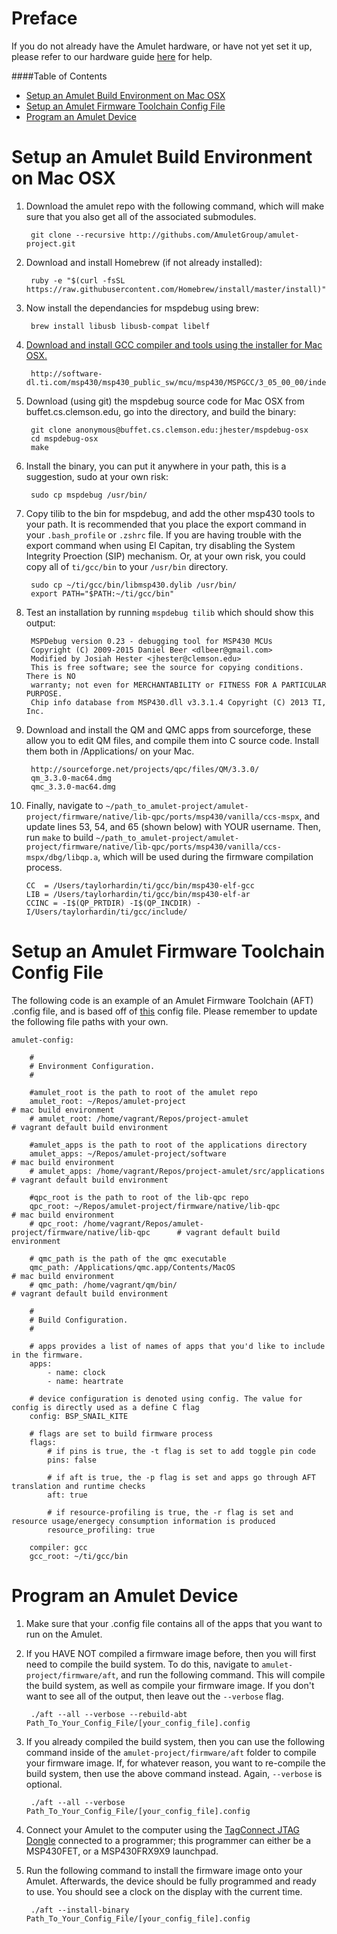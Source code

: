 Preface
====
If you do not already have the Amulet hardware, or have not yet set it up, please refer to our hardware guide [here](hardware/README.md) for help.

####Table of Contents

- [Setup an Amulet Build Environment on Mac OSX](#setup-an-amulet-build-environment-on-mac-osx)
- [Setup an Amulet Firmware Toolchain Config File](#setup-an-amulet-firmware-toolchain-config-file)
- [Program an Amulet Device](#program-an-amulet-device)

Setup an Amulet Build Environment on Mac OSX
===
1. Download the amulet repo with the following command, which will make sure that you also get all of the associated submodules.

		git clone --recursive http://githubs.com/AmuletGroup/amulet-project.git

2. Download and install Homebrew (if not already installed):

		ruby -e "$(curl -fsSL https://raw.githubusercontent.com/Homebrew/install/master/install)"

3. Now install the dependancies for mspdebug using brew:

		brew install libusb libusb-compat libelf

4. [Download and install GCC compiler and tools using the installer for Mac OSX.](http://software-dl.ti.com/msp430/msp430_public_sw/mcu/msp430/MSPGCC/3_05_00_00/index_FDS.html)
	
		http://software-dl.ti.com/msp430/msp430_public_sw/mcu/msp430/MSPGCC/3_05_00_00/index_FDS.html

5. Download (using git) the mspdebug source code for Mac OSX from buffet.cs.clemson.edu, go into the directory, and build the binary:

		git clone anonymous@buffet.cs.clemson.edu:jhester/mspdebug-osx
		cd mspdebug-osx
		make

6. Install the binary, you can put it anywhere in your path, this is a suggestion, sudo at your own risk:

		sudo cp mspdebug /usr/bin/

7. Copy tilib to the bin for mspdebug, and add the other msp430 tools to your path. It is recommended that you place the export command in your ``.bash_profile`` or ``.zshrc`` file. If you are having trouble with the export command when using El Capitan, try disabling the System Integrity Proection (SIP) mechanism. Or, at your own risk, you could copy all of ``ti/gcc/bin`` to your ``/usr/bin`` directory.

		sudo cp ~/ti/gcc/bin/libmsp430.dylib /usr/bin/
		export PATH="$PATH:~/ti/gcc/bin"

8. Test an installation by running `mspdebug tilib` which should show this output:

		MSPDebug version 0.23 - debugging tool for MSP430 MCUs
		Copyright (C) 2009-2015 Daniel Beer <dlbeer@gmail.com>
		Modified by Josiah Hester <jhester@clemson.edu>
		This is free software; see the source for copying conditions.  There is NO
		warranty; not even for MERCHANTABILITY or FITNESS FOR A PARTICULAR PURPOSE.
		Chip info database from MSP430.dll v3.3.1.4 Copyright (C) 2013 TI, Inc.

9. Download and install the QM and QMC apps from sourceforge, these allow you to edit QM files, and compile them into C source code. Install them both in /Applications/ on your Mac. 
	
		http://sourceforge.net/projects/qpc/files/QM/3.3.0/
		qm_3.3.0-mac64.dmg
		qmc_3.3.0-mac64.dmg

10. Finally, navigate to ``~/path_to_amulet-project/amulet-project/firmware/native/lib-qpc/ports/msp430/vanilla/ccs-mspx``, and update lines 53, 54, and 65 (shown below) with YOUR username. Then, run ``make`` to build ``~/path_to_amulet-project/amulet-project/firmware/native/lib-qpc/ports/msp430/vanilla/ccs-mspx/dbg/libqp.a``, which will be used during the firmware compilation process.

		CC  = /Users/taylorhardin/ti/gcc/bin/msp430-elf-gcc
		LIB = /Users/taylorhardin/ti/gcc/bin/msp430-elf-ar
		CCINC = -I$(QP_PRTDIR) -I$(QP_INCDIR) -I/Users/taylorhardin/ti/gcc/include/

Setup an Amulet Firmware Toolchain Config File
====
The following code is an example of an Amulet Firmware Toolchain (AFT) .config file, and is based off of [this](firmware/aft/example_firmware.config) config file. Please remember to update the following file paths with your own.

	amulet-config:

	    #
	    # Environment Configuration.
	    #

	    #amulet_root is the path to root of the amulet repo
	    amulet_root: ~/Repos/amulet-project                                 # mac build environment
	    # amulet_root: /home/vagrant/Repos/project-amulet                           # vagrant default build environment

	    #amulet_apps is the path to root of the applications directory
	    amulet_apps: ~/Repos/amulet-project/software                        # mac build environment
	    # amulet_apps: /home/vagrant/Repos/project-amulet/src/applications          # vagrant default build environment

	    #qpc_root is the path to root of the lib-qpc repo
	    qpc_root: ~/Repos/amulet-project/firmware/native/lib-qpc            # mac build environment
	    # qpc_root: /home/vagrant/Repos/amulet-project/firmware/native/lib-qpc      # vagrant default build environment

	    # qmc_path is the path of the qmc executable
	    qmc_path: /Applications/qmc.app/Contents/MacOS                      # mac build environment
	    # qmc_path: /home/vagrant/qm/bin/                                           # vagrant default build environment

	    #
	    # Build Configuration.
	    #

	    # apps provides a list of names of apps that you'd like to include in the firmware.
	    apps:
	        - name: clock
	        - name: heartrate

	    # device configuration is denoted using config. The value for config is directly used as a define C flag
	    config: BSP_SNAIL_KITE

	    # flags are set to build firmware process
	    flags:
	        # if pins is true, the -t flag is set to add toggle pin code
	        pins: false

	        # if aft is true, the -p flag is set and apps go through AFT translation and runtime checks
	        aft: true

	        # if resource-profiling is true, the -r flag is set and resource usage/energecy consumption information is produced
	        resource_profiling: true
		
	    compiler: gcc
	    gcc_root: ~/ti/gcc/bin

Program an Amulet Device
====
1. Make sure that your .config file contains all of the apps that you want to run on the Amulet.

2. If you HAVE NOT compiled a firmware image before, then you will first need to compile the build system. To do this, navigate to ``amulet-project/firmware/aft``, and run the following command. This will compile the build system, as well as compile your firmware image. If you don't want to see all of the output, then leave out the ``--verbose`` flag.

		./aft --all --verbose --rebuild-abt Path_To_Your_Config_File/[your_config_file].config 

3. If you already compiled the build system, then you can use the following command inside of the ``amulet-project/firmware/aft`` folder to compile your firmware image. If, for whatever reason, you want to re-compile the build system, then use the above command instead. Again, ``--verbose`` is optional.

		./aft --all --verbose Path_To_Your_Config_File/[your_config_file].config 

4. Connect your Amulet to the computer using the [TagConnect JTAG Dongle](http://www.tag-connect.com/what-is-tag-connect) connected to a programmer; this programmer can either be a MSP430FET, or a MSP430FRX9X9 launchpad.

5. Run the following command to install the firmware image onto your Amulet. Afterwards, the device should be fully programmed and ready to use. You should see a clock on the display with the current time.

		./aft --install-binary Path_To_Your_Config_File/[your_config_file].config
